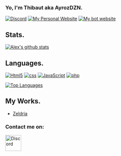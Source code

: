 ### Yo, I'm Thibaut aka AyrozDZN.

[![Discord](https://discord.com/api/guilds/743787965590929598/widget.png)](https://discord.gg/rtPazUX) [<img alt = "My Personal Website" src = "https://img.shields.io/badge/-My Personal Website-9745f5"/>](https://www.ayrozdzn.ga) [<img alt = "My bot website" src = "https://img.shields.io/badge/-My Bot Website-9745f5"/>](https://www.zeldria.ga) 

## Stats.

[![Alex's github stats](https://github-readme-stats.vercel.app/api?username=AyrozDZN&show_icons=true&theme=midnight-purple&count_private=false)](https://www.ayrozdzn.ga/)

## Languages.

<p>
	<a href="https://www.w3.org/TR/2017/REC-html52-20171214/"><img alt="Html5" src = "https://img.shields.io/badge/-HTML5-E34F26?logo=html5&logoColor=white"/></a>
	<a href="https://www.w3.org/TR/CSS/#css"><img alt="css" src="https://img.shields.io/badge/-CSS-00A6FF?logo=css3&logoColor=white" /></a>
	<a href="http://www.open-std.org/jtc1/sc22/wg14/"><img alt="JavaScript" src="https://img.shields.io/badge/-JavaScript-f0db4f?logo=JavaScript&logoColor=white" /></a>
	<a href=""><img alt="php" src="https://img.shields.io/badge/-php-bdd7ee?logo=php&logoColor=white" /></a>
</p>

[![Top Languages](https://github-readme-stats.vercel.app/api/top-langs/?username=AyrozDZN&layout=compact&theme=midnight-purple)](https://github.com/AyrozDZN)

## My Works.

- [Zeldria](https://top.gg/bot/743398264757551186)

### Contact me on:

[<img width = "50px" src="https://cdn4.iconfinder.com/data/icons/logos-and-brands/512/91_Discord_logo_logos-512.png" alt="Discord"/>](https://discord.gg/rtPazUX)
